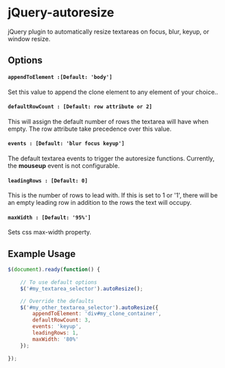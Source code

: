 # jQuery-autoresize

jQuery plugin to automatically resize textareas on focus, blur, keyup, or window resize.

## Options

#### `appendToElement :[Default: 'body']`
Set this value to append the clone element to any element of your choice..

#### `defaultRowCount : [Default: row attribute or 2]`
This will assign the default number of rows the textarea will have when empty. The row attribute take precedence over this value.

#### `events : [Default: 'blur focus keyup']`
The default textarea events to trigger the autoresize functions. Currently, the **mouseup** event is not configurable.

#### `leadingRows : [Default: 0]`
This is the number of rows to lead with. If this is set to 1 or '1', there will be an empty leading row in addition to the rows the text will occupy.

#### `maxWidth : [Default: '95%']`
Sets css max-width property.

## Example Usage

```js
$(document).ready(function() {
	
	// To use default options
	$('#my_textarea_selector').autoResize();

	// Override the defaults
	$('#my_other_textarea_selector').autoResize({
		appendToElement: 'div#my_clone_container',
		defaultRowCount: 3,
		events: 'keyup',
		leadingRows: 1,
		maxWidth: '80%'
	});
	
});
```